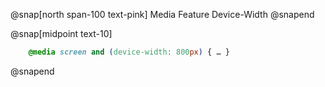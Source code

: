@snap[north span-100 text-pink]
Media Feature Device-Width
@snapend

@snap[midpoint text-10]
```css
    @media screen and (device-width: 800px) { … }
```
@snapend